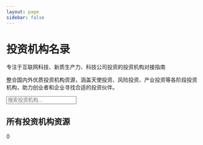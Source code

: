 ```yaml
---
layout: page
sidebar: false
---
```


<div class="hero-section">
  <div class="hero-content">
    <h1 class="hero-title">投资机构名录</h1>
    <p class="hero-subtitle">专注于互联网科技、新质生产力、科技公司投资的投资机构对接指南</p>
    <p class="hero-description">整合国内外优质投资机构资源，涵盖天使投资、风险投资、产业投资等各阶段投资机构，助力创业者和企业寻找合适的投资伙伴。</p>
  </div>
</div>

<div class="search-section">
  <div class="search-container">
    <div class="search-bar">
      <i class="fas fa-search"></i>
      <input type="text" placeholder="搜索投资机构..." id="searchInput">
    </div>
  </div>
  
  <!-- 标签过滤器 -->
  
  <div class="filter-section" id="filterSection">
    <!-- 过滤器将通过JavaScript动态生成 -->
  </div>
</div>

<div class="content-section">
  <div class="section-header">
    <h2 class="section-title">所有投资机构资源</h2>
    <div class="section-count">
      <span class="count-badge" id="investorCount">0</span>
    </div>
  </div>

  <div class="associations-gallery" id="associationsGallery">
    <!-- 投资机构卡片将通过JavaScript动态生成 -->
  </div>
</div>

<script setup>
// 使用Vue的客户端组件来处理搜索和过滤功能
import { onMounted } from 'vue'

// 投资机构数据配置
const investorsData = [
  {
    id: 'sequoia-china',
    name: '红杉中国',
    website: 'https://www.sequoiacap.com/cn',
    description: '全球顶级风险投资机构，专注于早期和成长期投资，投资领域涵盖科技、医疗、消费等各个行业。',
    highlight: '全球顶级VC，管理资金超3000亿，投资企业超1000家',
    searchKeywords: '红杉中国 风险投资 VC 早期投资 成长期投资',
    tags: ['顶级VC', '风险投资', '早期投资', '北京'],
    articlePath: '/guide/career/investors/sequoia-china'
  },
  {
    id: 'idg-capital',
    name: 'IDG资本',
    website: 'https://www.idgvc.com',
    description: '中国最早的风险投资机构之一，专注于TMT、医疗健康、先进制造等领域的投资。',
    highlight: '中国最早VC，投资企业超800家，管理资金超1000亿',
    searchKeywords: 'IDG资本 风险投资 VC TMT 医疗健康',
    tags: ['顶级VC', '风险投资', '早期投资', '北京'],
    articlePath: '/guide/career/investors/idg-capital'
  },
  {
    id: 'matrix-china',
    name: '经纬中国',
    website: 'https://www.matrixpartners.com.cn',
    description: '专注于早期和成长期投资的风险投资机构，重点关注互联网、移动互联网、企业服务等领域。',
    highlight: '早期投资专家，投资企业超600家，成功率行业领先',
    searchKeywords: '经纬中国 早期投资 成长期投资 互联网 企业服务',
    tags: ['顶级VC', '风险投资', '早期投资', '北京'],
    articlePath: '/guide/career/investors/matrix-china'
  },
  {
    id: 'zhenfund',
    name: '真格基金',
    website: 'https://www.zhenfund.com',
    description: '专注于早期投资的天使基金，由徐小平创立，投资领域涵盖互联网、移动互联网、人工智能等。',
    highlight: '天使投资领导者，投资企业超800家，早期投资专家',
    searchKeywords: '真格基金 天使投资 早期投资 徐小平 互联网',
    tags: ['天使基金', '风险投资', '早期投资', '北京'],
    articlePath: '/guide/career/investors/zhenfund'
  },
  {
    id: 'sinovation-ventures',
    name: '创新工场',
    website: 'https://www.chuangxin.com',
    description: '李开复创立的早期投资机构，专注于人工智能、移动互联网、企业服务等领域的投资。',
    highlight: 'AI投资专家，李开复创立，投资企业超400家',
    searchKeywords: '创新工场 李开复 人工智能 AI 早期投资',
    tags: ['天使基金', '风险投资', '早期投资', '北京'],
    articlePath: '/guide/career/investors/sinovation-ventures'
  },
  {
    id: 'tencent-investment',
    name: '腾讯投资',
    website: 'https://invest.tencent.com',
    description: '腾讯战略投资部门，专注于互联网、游戏、金融科技、企业服务等领域的投资。',
    highlight: '腾讯生态投资，管理资金超1000亿，投资企业超1000家',
    searchKeywords: '腾讯投资 战略投资 互联网 游戏 金融科技',
    tags: ['产业投资', '战略投资', '成长期投资', '深圳'],
    articlePath: '/guide/career/investors/tencent-investment'
  },
  {
    id: 'alibaba-investment',
    name: '阿里巴巴投资',
    website: 'https://www.alibabagroup.com',
    description: '阿里巴巴战略投资部门，专注于电商、云计算、金融科技、物流等领域的投资。',
    highlight: '阿里生态投资，管理资金超800亿，投资企业超800家',
    searchKeywords: '阿里巴巴投资 战略投资 电商 云计算 金融科技',
    tags: ['产业投资', '战略投资', '成长期投资', '杭州'],
    articlePath: '/guide/career/investors/alibaba-investment'
  },
  {
    id: 'bytedance-investment',
    name: '字节跳动投资',
    website: 'https://www.bytedance.com',
    description: '字节跳动投资部门，专注于内容、教育、企业服务、人工智能等领域的投资。',
    highlight: '字节生态投资，管理资金超500亿，投资企业超300家',
    searchKeywords: '字节跳动投资 战略投资 内容 教育 人工智能',
    tags: ['产业投资', '战略投资', '成长期投资', '北京'],
    articlePath: '/guide/career/investors/bytedance-investment'
  },
  {
    id: 'meituan-investment',
    name: '美团投资',
    website: 'https://www.meituan.com',
    description: '美团战略投资部门，专注于生活服务、零售、物流、金融科技等领域的投资。',
    highlight: '生活服务投资专家，管理资金超300亿，投资企业超200家',
    searchKeywords: '美团投资 战略投资 生活服务 零售 物流',
    tags: ['产业投资', '战略投资', '成长期投资', '北京'],
    articlePath: '/guide/career/investors/meituan-investment'
  },
  {
    id: 'xiaomi-investment',
    name: '小米投资',
    website: 'https://www.mi.com',
    description: '小米生态链投资部门，专注于智能硬件、物联网、人工智能等领域的投资。',
    highlight: '生态链投资专家，管理资金超200亿，投资企业超400家',
    searchKeywords: '小米投资 生态链投资 智能硬件 物联网 人工智能',
    tags: ['产业投资', '战略投资', '成长期投资', '北京'],
    articlePath: '/guide/career/investors/xiaomi-investment'
  },
  {
    id: 'szvc',
    name: '深创投',
    website: 'https://www.szvc.com.cn',
    description: '深圳市创新投资集团，专注于高新技术、新兴产业、传统产业升级等领域的投资。',
    highlight: '深圳国资投资平台，管理资金超4000亿，投资企业超1500家',
    searchKeywords: '深创投 国资投资 高新技术 新兴产业 传统产业',
    tags: ['国资投资', '风险投资', '成长期投资', '深圳'],
    articlePath: '/guide/career/investors/szvc'
  },
  {
    id: 'fortune-vc',
    name: '达晨创投',
    website: 'https://www.fortunevc.com',
    description: '专注于成长期投资的风险投资机构，重点关注先进制造、医疗健康、TMT等领域。',
    highlight: '成长期投资专家，管理资金超300亿，投资企业超500家',
    searchKeywords: '达晨创投 成长期投资 先进制造 医疗健康 TMT',
    tags: ['专业VC', '风险投资', '成长期投资', '深圳'],
    articlePath: '/guide/career/investors/fortune-vc'
  },
  {
    id: 'co-win-ventures',
    name: '同创伟业',
    website: 'https://www.cowinvc.com',
    description: '专注于科技投资的风险投资机构，重点关注人工智能、生物医药、新能源等领域。',
    highlight: '科技投资专家，管理资金超200亿，投资企业超300家',
    searchKeywords: '同创伟业 科技投资 人工智能 生物医药 新能源',
    tags: ['专业VC', '风险投资', '成长期投资', '深圳'],
    articlePath: '/guide/career/investors/co-win-ventures'
  },
  {
    id: 'songhe-capital',
    name: '松禾资本',
    website: 'https://www.songhecapital.com',
    description: '专注于硬科技投资的风险投资机构，重点关注芯片、新材料、新能源等领域。',
    highlight: '硬科技投资专家，管理资金超150亿，投资企业超200家',
    searchKeywords: '松禾资本 硬科技投资 芯片 新材料 新能源',
    tags: ['专业VC', '风险投资', '成长期投资', '深圳'],
    articlePath: '/guide/career/investors/songhe-capital'
  },
  {
    id: 'china-growth-capital',
    name: '华创资本',
    website: 'https://www.cgcvc.com',
    description: '专注于早期投资的风险投资机构，重点关注企业服务、金融科技、消费升级等领域。',
    highlight: '早期投资专家，管理资金超100亿，投资企业超200家',
    searchKeywords: '华创资本 早期投资 企业服务 金融科技 消费升级',
    tags: ['专业VC', '风险投资', '早期投资', '北京'],
    articlePath: '/guide/career/investors/china-growth-capital'
  },
  {
    id: 'lightspeed-china',
    name: '光速中国',
    website: 'https://www.lsvp.com',
    description: '专注于早期投资的风险投资机构，重点关注互联网、移动互联网、企业服务等领域。',
    highlight: '早期投资专家，管理资金超50亿，投资企业超100家',
    searchKeywords: '光速中国 早期投资 互联网 移动互联网 企业服务',
    tags: ['专业VC', '风险投资', '早期投资', '上海'],
    articlePath: '/guide/career/investors/lightspeed-china'
  },
  {
    id: 'ggv-capital',
    name: 'GGV纪源资本',
    website: 'https://www.ggvc.com',
    description: '专注于中美市场的风险投资机构，重点关注企业服务、消费、金融科技等领域。',
    highlight: '中美投资专家，管理资金超100亿，投资企业超300家',
    searchKeywords: 'GGV纪源资本 中美投资 企业服务 消费 金融科技',
    tags: ['专业VC', '风险投资', '成长期投资', '上海'],
    articlePath: '/guide/career/investors/ggv-capital'
  },
  {
    id: 'dcm-ventures',
    name: 'DCM中国',
    website: 'https://www.dcm.com',
    description: '专注于早期投资的风险投资机构，重点关注移动互联网、企业服务、金融科技等领域。',
    highlight: '早期投资专家，管理资金超30亿，投资企业超100家',
    searchKeywords: 'DCM中国 早期投资 移动互联网 企业服务 金融科技',
    tags: ['专业VC', '风险投资', '早期投资', '北京'],
    articlePath: '/guide/career/investors/dcm-ventures'
  },
  {
    id: 'k2-ventures',
    name: 'K2VC',
    website: 'https://www.k2vc.com',
    description: '专注于早期投资的风险投资机构，重点关注人工智能、企业服务、消费升级等领域。',
    highlight: '早期投资专家，管理资金超20亿，投资企业超80家',
    searchKeywords: 'K2VC 早期投资 人工智能 企业服务 消费升级',
    tags: ['专业VC', '风险投资', '早期投资', '北京'],
    articlePath: '/guide/career/investors/k2-ventures'
  },
  {
    id: 'yunqi-partners',
    name: '云启资本',
    website: 'https://www.yunqi.com',
    description: '专注于早期投资的风险投资机构，重点关注人工智能、企业服务、智能制造等领域。',
    highlight: '早期投资专家，管理资金超30亿，投资企业超100家',
    searchKeywords: '云启资本 早期投资 人工智能 企业服务 智能制造',
    tags: ['专业VC', '风险投资', '早期投资', '上海'],
    articlePath: '/guide/career/investors/yunqi-partners'
  }
]

// 生成投资机构卡片的HTML
function generateInvestorCard(investor) {
  const tagClass = getTagClass(investor.tags[0])
  const cityTag = investor.tags.includes('深圳') || investor.tags.includes('北京') || investor.tags.includes('上海') || investor.tags.includes('杭州') ? `<span class="tag city">${investor.tags[3]}</span>` : ''
  
  return `
  <div class="association-card clickable-card" data-search="${investor.searchKeywords}" data-article="${investor.articlePath}">
    <div class="card-header">
      <div class="card-title">${investor.name}</div>
      <div class="card-action">
        <button class="install-btn" onclick="event.stopPropagation(); window.open('${investor.website}', '_blank');">
          访问官网
          <i class="fas fa-external-link-alt"></i>
        </button>
      </div>
    </div>
    <div class="card-content">
      <p class="card-description">${investor.description}</p>
      <div class="card-meta">
        <span class="meta-highlight">${investor.highlight}</span>
      </div>
      <div class="card-tags">
        <span class="tag ${tagClass}">${investor.tags[0]}</span>
        ${investor.tags.slice(1, 3).map(tag => `<span class="tag">${tag}</span>`).join('')}
        ${cityTag}
      </div>
    </div>
  </div>`
}

// 获取标签样式类
function getTagClass(tag) {
  const tagClassMap = {
    '顶级VC': 'premium',
    '天使基金': 'premium',
    '产业投资': 'standard',
    '国资投资': 'standard',
    '专业VC': 'standard'
  }
  return tagClassMap[tag] || ''
}

onMounted(() => {
  const searchInput = document.getElementById('searchInput')
  const countBadge = document.getElementById('investorCount')
  const associationsGallery = document.getElementById('associationsGallery')
  const filterSection = document.getElementById('filterSection')
  
  let currentSearchTerm = ''
  let activeFilters = {
    nature: 'all',
    industry: 'all', 
    level: 'all',
    city: 'all'
  }
  
  // 渲染投资机构卡片
  function renderInvestors() {
    associationsGallery.innerHTML = investorsData.map(investor => generateInvestorCard(investor)).join('')
    updateCount()
    setupCardListeners()
  }
  
  // 动态创建过滤器
  function createFilterSection() {
    const filterGroups = [
      {
        title: '机构类型',
        type: 'nature',
        filters: [
          { value: 'all', text: '全部', active: true },
          { value: '顶级VC', text: '顶级VC' },
          { value: '天使基金', text: '天使基金' },
          { value: '产业投资', text: '产业投资' },
          { value: '国资投资', text: '国资投资' },
          { value: '专业VC', text: '专业VC' }
        ]
      },
      {
        title: '投资领域',
        type: 'industry',
        filters: [
          { value: 'all', text: '全部', active: true },
          { value: '风险投资', text: '风险投资' },
          { value: '战略投资', text: '战略投资' },
          { value: '早期投资', text: '早期投资' },
          { value: '成长期投资', text: '成长期投资' }
        ]
      },
      {
        title: '投资阶段',
        type: 'level',
        filters: [
          { value: 'all', text: '全部', active: true },
          { value: '早期投资', text: '早期投资' },
          { value: '成长期投资', text: '成长期投资' },
          { value: '战略投资', text: '战略投资' }
        ]
      },
      {
        title: '城市分布',
        type: 'city',
        filters: [
          { value: 'all', text: '全部', active: true },
          { value: '北京', text: '北京' },
          { value: '上海', text: '上海' },
          { value: '深圳', text: '深圳' },
          { value: '杭州', text: '杭州' }
        ]
      }
    ]
    
    filterSection.innerHTML = filterGroups.map(group => `
      <div class="filter-group">
        <h3 class="filter-title">${group.title}</h3>
        <div class="filter-tags">
          ${group.filters.map(filter => `
            <button class="filter-tag ${filter.active ? 'active' : ''}" data-filter="${filter.value}" data-type="${group.type}">
              ${filter.text}
            </button>
          `).join('')}
        </div>
      </div>
    `).join('')
  }
  
  function updateCount() {
    const visibleCards = document.querySelectorAll('.association-card:not([style*="display: none"])')
    if (countBadge) {
      countBadge.textContent = visibleCards.length
    }
  }
  
  function filterCards(searchTerm = '', filterType = '', filterValue = '') {
    currentSearchTerm = searchTerm.toLowerCase().trim()
    
    // 更新活动过滤器
    if (filterType && filterValue) {
      activeFilters[filterType] = filterValue
    }
    
    const associationCards = document.querySelectorAll('.association-card')
    associationCards.forEach(card => {
      const searchData = card.getAttribute('data-search')?.toLowerCase() || ''
      const cardTitle = card.querySelector('.card-title')?.textContent?.toLowerCase() || ''
      const cardDescription = card.querySelector('.card-description')?.textContent?.toLowerCase() || ''
      
      // 搜索匹配
      const searchMatches = currentSearchTerm === '' || 
                           searchData.includes(currentSearchTerm) || 
                           cardTitle.includes(currentSearchTerm) || 
                           cardDescription.includes(currentSearchTerm)
      
      // 标签过滤匹配
      const cardTags = Array.from(card.querySelectorAll('.tag')).map(tag => tag.textContent.trim())
      
      const natureMatches = activeFilters.nature === 'all' || cardTags.includes(activeFilters.nature)
      const industryMatches = activeFilters.industry === 'all' || cardTags.includes(activeFilters.industry)
      const levelMatches = activeFilters.level === 'all' || cardTags.includes(activeFilters.level)
      const cityMatches = activeFilters.city === 'all' || cardTags.includes(activeFilters.city)
      
      // 同时满足搜索和所有过滤条件
      if (searchMatches && natureMatches && industryMatches && levelMatches && cityMatches) {
        card.style.display = 'block'
      } else {
        card.style.display = 'none'
      }
    })
    
    updateCount()
  }
  
  // 处理卡片点击事件
  function handleCardClick(event) {
    const card = event.currentTarget
    const articlePath = card.getAttribute('data-article')
    
    if (articlePath) {
      // 使用VitePress的路由导航
      window.location.href = articlePath
    }
  }
  
  // 处理标签过滤点击事件
  function handleFilterClick(event) {
    event.stopPropagation() // 防止事件冒泡
    const clickedTag = event.currentTarget
    const filter = clickedTag.getAttribute('data-filter')
    const filterType = clickedTag.getAttribute('data-type')
    const filterGroup = clickedTag.closest('.filter-group')
    
    // 更新活动状态 - 只更新同一组内的标签
    if (filterGroup) {
      const groupTags = filterGroup.querySelectorAll('.filter-tag')
      groupTags.forEach(tag => tag.classList.remove('active'))
    }
    clickedTag.classList.add('active')
    
    // 执行过滤
    filterCards(currentSearchTerm, filterType, filter)
  }
  
  // 处理投资机构卡片标签点击事件
  function handleCardTagClick(event) {
    event.stopPropagation() // 防止触发卡片点击事件
    const clickedTag = event.currentTarget
    const tagText = clickedTag.textContent.trim()
    
    // 确定过滤器类型
    let filterType = ''
    let filterValue = tagText
    
    if (['顶级VC', '天使基金', '产业投资', '国资投资', '专业VC'].includes(tagText)) {
      filterType = 'nature'
    } else if (['风险投资', '战略投资', '早期投资', '成长期投资'].includes(tagText)) {
      filterType = 'industry'
    } else if (['早期投资', '成长期投资', '战略投资'].includes(tagText)) {
      filterType = 'level'
    } else if (['北京', '上海', '深圳', '杭州'].includes(tagText)) {
      filterType = 'city'
    }
    
    if (filterType) {
      // 更新过滤器按钮状态
      updateFilterButtonState(filterType, filterValue)
      
      // 执行过滤
      filterCards(currentSearchTerm, filterType, filterValue)
    }
  }
  
  // 更新过滤器按钮状态
  function updateFilterButtonState(filterType, filterValue) {
    // 重置所有过滤器组
    const filterGroups = document.querySelectorAll('.filter-group')
    filterGroups.forEach(group => {
      const groupTags = group.querySelectorAll('.filter-tag')
      groupTags.forEach(tag => tag.classList.remove('active'))
      
      // 激活对应的过滤器按钮
      const targetTag = group.querySelector(`[data-filter="${filterValue}"][data-type="${filterType}"]`)
      if (targetTag) {
        targetTag.classList.add('active')
      } else {
        // 如果没有找到对应的按钮，激活"全部"按钮
        const allTag = group.querySelector('[data-filter="all"]')
        if (allTag) {
          allTag.classList.add('active')
        }
      }
    })
  }
  
  // 为所有过滤标签添加点击事件监听器
  function setupFilterListeners() {
    const filterTags = document.querySelectorAll('.filter-tag')
    filterTags.forEach(tag => {
      tag.addEventListener('click', handleFilterClick)
    })
  }
  
  // 为所有可点击卡片添加点击事件监听器
  function setupCardListeners() {
    const associationCards = document.querySelectorAll('.association-card')
    associationCards.forEach(card => {
      if (card.classList.contains('clickable-card')) {
        card.addEventListener('click', handleCardClick)
        
        // 为卡片上的标签添加点击事件监听器
        const cardTags = card.querySelectorAll('.tag')
        cardTags.forEach(tag => {
          tag.addEventListener('click', handleCardTagClick)
        })
      }
    })
  }
  
  // 监听搜索输入
  if (searchInput) {
    searchInput.addEventListener('input', function() {
      filterCards(this.value)
    })
  }
  
  // 初始化
  renderInvestors()
  createFilterSection()
  setupFilterListeners()
})
</script>
